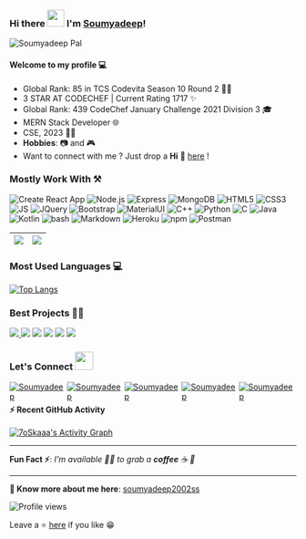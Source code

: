 ### Hi there <img src="https://raw.githubusercontent.com/MartinHeinz/MartinHeinz/master/wave.gif" width="30px"> I'm [Soumyadeep](https://soumyadeep2002ss.github.io/portfolio)!

![Soumyadeep Pal](https://i.postimg.cc/gJJm1ZPz/Black-Graphic-Design-Cover-Online-Portfolio.png)

#### Welcome to my profile 💻

- Global Rank: 85 in TCS Codevita Season 10 Round 2 👨‍💻
- 3 STAR AT CODECHEF | Current Rating 1717 ✨
- Global Rank: 439 CodeChef January Challenge 2021 Division 3 🎓
- MERN Stack Developer 🌐
- CSE, 2023 👨‍💻
- **Hobbies**: 📷 and 🎮
- Want to connect with me ? Just drop a **Hi** 👋 [here](https://www.linkedin.com/in/soumyadeep-pal-b3421b189) !

### Mostly Work With ⚒

![Create React App](https://img.shields.io/badge/React-20232A?style=for-the-badge&logo=react&logoColor=61DAFB)
![Node.js](https://img.shields.io/static/v1?style=for-the-badge&message=Node.js&color=339933&logo=Node.js&logoColor=FFFFFF&label=)
![Express](https://img.shields.io/static/v1?style=for-the-badge&message=Express&color=000000&logo=Express&logoColor=FFFFFF&label=)
![MongoDB](https://img.shields.io/static/v1?style=for-the-badge&message=MongoDB&color=47A248&logo=MongoDB&logoColor=FFFFFF&label=)
![HTML5](https://img.shields.io/badge/HTML5-E34F26?style=for-the-badge&logo=html5&logoColor=white)
![CSS3](https://img.shields.io/badge/CSS3-1572B6?style=for-the-badge&logo=css3&logoColor=white)
![JS](https://img.shields.io/badge/JavaScript-F7DF1E?style=for-the-badge&logo=javascript&logoColor=black)
![JQuery](https://img.shields.io/badge/jQuery-0769AD?style=for-the-badge&logo=jquery&logoColor=white)
![Bootstrap](https://img.shields.io/badge/Bootstrap-563D7C?style=for-the-badge&logo=bootstrap&logoColor=white)
![MaterialUI](https://img.shields.io/badge/Material--UI-0081CB?style=for-the-badge&logo=material-ui&logoColor=white)
![C++](https://img.shields.io/static/v1?style=for-the-badge&message=C%2B%2B&color=00599C&logo=C%2B%2B&logoColor=FFFFFF&label=)
![Python](https://img.shields.io/static/v1?style=for-the-badge&message=Python&color=3776AB&logo=Python&logoColor=FFFFFF&label=)
![C](https://img.shields.io/static/v1?style=for-the-badge&message=C+Language&color=222222&logo=C&logoColor=A8B9CC&label=)
![Java](https://img.shields.io/badge/Java-ED8B00?style=for-the-badge&logo=java&logoColor=white)
![Kotlin](https://img.shields.io/badge/Kotlin-0095D5?&style=for-the-badge&logo=kotlin&logoColor=white)
![bash](https://img.shields.io/static/v1?style=for-the-badge&message=Bash&color=222222&logo=bash&logoColor=A8B9CC&label=)
![Markdown](https://img.shields.io/badge/Markdown-000000?style=for-the-badge&logo=markdown&logoColor=white)
![Heroku](https://img.shields.io/badge/Heroku-430098?style=for-the-badge&logo=heroku&logoColor=white)
![npm](https://img.shields.io/static/v1?style=for-the-badge&message=npm&color=CB3837&logo=npm&logoColor=FFFFFF&label=)
![Postman](https://img.shields.io/badge/Postman-FF6C37?style=for-the-badge&logo=Postman&logoColor=white)

| <img src="https://github-readme-stats.vercel.app/api?username=soumyadeep2002ss&show_icons=true&theme=tokyonight"/> | <img src="https://github-readme-streak-stats.herokuapp.com/?user=soumyadeep2002ss&theme=tokyonight"/> |
| ------------------------------------------------------------------------------------------------------------------ | ----------------------------------------------------------------------------------------------------- |

### Most Used Languages 💻

[![Top Langs](https://github-readme-stats.vercel.app/api/top-langs/?username=soumyadeep2002ss&layout=compact&theme=tokyonight)](https://github.com/soumyadeep2002ss)

### Best Projects 👨‍💻
<a href="https://github.com/soumyadeep2002ss/Realtime-Canvas">
<img src="https://github-readme-stats.vercel.app/api/pin/?username=soumyadeep2002ss&repo=Realtime-Canvas&show_icons=true&theme=tokyonight">
</a>
<img src="https://github-readme-stats.vercel.app/api/pin/?username=soumyadeep2002ss&repo=PIANOTRON&show_icons=true&theme=tokyonight">
<img src="https://github-readme-stats.vercel.app/api/pin/?username=soumyadeep2002ss&repo=Scheduler&show_icons=true&theme=tokyonight"> 
<img src="https://github-readme-stats.vercel.app/api/pin/?username=soumyadeep2002ss&repo=Modern-React-Login-Register-page&show_icons=true&theme=tokyonight">
<img src="https://github-readme-stats.vercel.app/api/pin/?username=soumyadeep2002ss&repo=NewsGrabber&show_icons=true&theme=tokyonight">
<img src="https://github-readme-stats.vercel.app/api/pin/?username=soumyadeep2002ss&repo=I_AM_ENCRYPTO&show_icons=true&theme=tokyonight">

### Let's Connect <img src="https://raw.githubusercontent.com/ShahriarShafin/ShahriarShafin/main/Assets/handshake.gif" height="32px">

<div style="display:flex;">
 <a href="https://www.linkedin.com/in/soumyadeep-pal-b3421b189" target="_blank">
<img src=https://img.shields.io/badge/linkedin-%231E77B5.svg?&style=for-the-badge&logo=linkedin&logoColor=white alt=Soumyadeep Pal linkedin style="margin-bottom: 5px;" />
</a>
  
 <a href="https://github.com/soumyadeep2002ss" target="_blank">
<img src=https://img.shields.io/badge/GitHub-100000?style=for-the-badge&logo=github&logoColor=white alt=Soumyadeep Pal GitHub style="margin-bottom: 5px;" />
</a>
<a href="mailto:shoumodeep.pal@gmail.com" target="_blank">
<img src=https://img.shields.io/badge/-GMAIL-grey" alt=Soumyadeep Pal gmail style="margin-bottom: 5px" />
</a>

<a href="https://www.instagram.com/iamsoumyadeep24/" target="_blank">
<img src=https://img.shields.io/badge/Instagram-E4405F?style=for-the-badge&logo=instagram&logoColor=white alt=Soumyadeep Pal Instagram style="margin-bottom: 5px;" />
</a>
                                                                                                                                                 
<a href="https://www.facebook.com/pranab.pal.31586" target="_blank">
<img src=https://img.shields.io/badge/Facebook-1877F2?style=for-the-badge&logo=facebook&logoColor=white alt=Soumyadeep Pal Facebook style="margin-bottom: 5px;" />
</a> 
</div>

<summary><b>⚡ Recent GitHub Activity</b></summary>
  <br/>
   <a href="https://github.com/soumyadeep2002ss"><img alt="7oSkaaa's Activity Graph" src="https://activity-graph.herokuapp.com/graph?username=soumyadeep2002ss&custom_title=soumyadeep2002ss's%20Contribution%20Graph&theme=react-dark" /></a>
  <br/>

---

**Fun Fact ⚡**: _I'm available 🙋‍♂️ to grab a **coffee** ☕ 🙊_

---

**🔗 Know more about me here**: [soumyadeep2002ss](https://soumyadeep2002ss.github.io/portfolio)

![Profile views](https://gpvc.arturio.dev/soumyadeep2002ss)

Leave a ⭐ [here](https://github.com/soumyadeep2002ss/soumyadeep2002ss) if you like 😁

